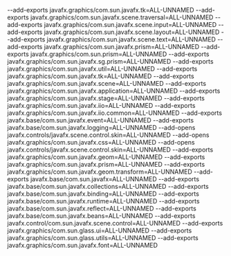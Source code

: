 --add-exports
javafx.graphics/com.sun.javafx.tk=ALL-UNNAMED
--add-exports
javafx.graphics/com.sun.javafx.scene.traversal=ALL-UNNAMED
--add-exports
javafx.graphics/com.sun.javafx.scene.input=ALL-UNNAMED
--add-exports
javafx.graphics/com.sun.javafx.scene.layout=ALL-UNNAMED
--add-exports
javafx.graphics/com.sun.javafx.scene.text=ALL-UNNAMED
--add-exports
javafx.graphics/com.sun.javafx.prism=ALL-UNNAMED
--add-exports
javafx.graphics/com.sun.prism=ALL-UNNAMED
--add-exports
javafx.graphics/com.sun.javafx.sg.prism=ALL-UNNAMED
--add-exports
javafx.graphics/com.sun.javafx.util=ALL-UNNAMED
--add-exports
javafx.graphics/com.sun.javafx.tk=ALL-UNNAMED
--add-exports
javafx.graphics/com.sun.javafx.scene=ALL-UNNAMED
--add-exports
javafx.graphics/com.sun.javafx.application=ALL-UNNAMED
--add-exports
javafx.graphics/com.sun.javafx.stage=ALL-UNNAMED
--add-exports
javafx.graphics/com.sun.javafx.iio=ALL-UNNAMED
--add-exports
javafx.graphics/com.sun.javafx.iio.common=ALL-UNNAMED
--add-exports
javafx.base/com.sun.javafx.event=ALL-UNNAMED
--add-exports
javafx.base/com.sun.javafx.logging=ALL-UNNAMED
--add-opens
javafx.controls/javafx.scene.control.skin=ALL-UNNAMED
--add-opens
javafx.graphics/com.sun.javafx.css=ALL-UNNAMED
--add-opens
javafx.controls/javafx.scene.control.skin=ALL-UNNAMED
--add-exports
javafx.graphics/com.sun.javafx.geom=ALL-UNNAMED
--add-exports
javafx.graphics/com.sun.javafx.prism=ALL-UNNAMED
--add-exports
javafx.graphics/com.sun.javafx.geom.transform=ALL-UNNAMED
--add-exports
javafx.base/com.sun.javafx=ALL-UNNAMED
--add-exports
javafx.base/com.sun.javafx.collections=ALL-UNNAMED
--add-exports
javafx.base/com.sun.javafx.binding=ALL-UNNAMED
--add-exports
javafx.base/com.sun.javafx.runtime=ALL-UNNAMED
--add-exports
javafx.base/com.sun.javafx.reflect=ALL-UNNAMED
--add-exports
javafx.base/com.sun.javafx.beans=ALL-UNNAMED
--add-exports
javafx.control/com.sun.javafx.scene.control=ALL-UNNAMED
--add-exports
javafx.graphics/com.sun.glass.ui=ALL-UNNAMED
--add-exports
javafx.graphics/com.sun.glass.utils=ALL-UNNAMED
--add-exports
javafx.graphics/com.sun.javafx.font=ALL-UNNAMED